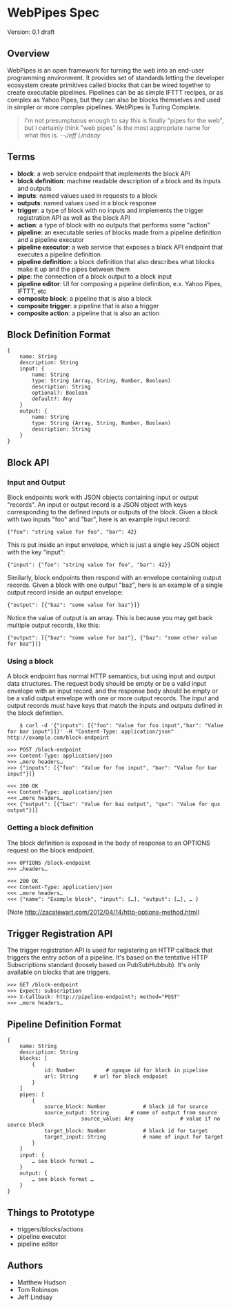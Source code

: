 # WebPipes Spec
Version: 0.1 draft

## Overview
WebPipes is an open framework for turning the web into an end-user programming environment. It provides set of standards letting the developer ecosystem create primitives called blocks that can be wired together to create executable pipelines. Pipelines can be as simple IFTTT recipes, or as complex as Yahoo Pipes, but they can also be blocks themselves and used in simpler or more complex pipelines. WebPipes is Turing Complete.

> I'm not presumptuous enough to say this is finally "pipes for the web", but I certainly think "web pipes" is the most appropriate name for what this is. *--Jeff Lindsay*

## Terms
* __block__: a web service endpoint that implements the block API
* __block definition__: machine readable description of a block and its inputs and outputs
* __inputs__: named values used in requests to a block
* __outputs__: named values used in a block response
* __trigger__: a type of block with no inputs and implements the trigger registration API as well as the block API
* __action__: a type of block with no outputs that performs some "action"
* __pipeline__: an executable series of blocks made from a pipeline definition and a pipeline executor
* __pipeline executor__: a web service that exposes a block API endpoint that executes a pipeline definition 
* __pipeline definition__: a block definition that also describes what blocks make it up and the pipes between them
* __pipe__: the connection of a block output to a block input
* __pipeline editor__: UI for composing a pipeline definition, e.x. Yahoo Pipes, IFTTT, etc
* __composite block__: a pipeline that is also a block
* __composite trigger__: a pipeline that is also a trigger
* __composite action__: a pipeline that is also an action

## Block Definition Format

	{
	    name: String
	    description: String
	    input: {
	        name: String
	        type: String (Array, String, Number, Boolean)
	        description: String
	        optional?: Boolean
	        default?: Any
	    }
	    output: {
	        name: String
	        type: String (Array, String, Number, Boolean)
	        description: String
	    }
	}
    

## Block API
### Input and Output
Block endpoints work with JSON objects containing input or output "records". An input or output record is a JSON object with keys corresponding to the defined inputs or outputs of the block. Given a block with two inputs "foo" and "bar", here is an example input record:
	
	{"foo": "string value for foo", "bar": 42}

This is put inside an input envelope, which is just a single key JSON object with the key "input":

	{"input": {"foo": "string value for foo", "bar": 42}}

Similarly, block endpoints then respond with an envelope containing output records. Given a block with one output "baz", here is an example of a single output record inside an output envelope:

	{"output": [{"baz": "some value for baz"}]}

Notice the value of output is an array. This is because you may get back multiple output records, like this: 

	{"output": [{"baz": "some value for baz"}, {"baz": "some other value for baz"}]}

### Using a block
A block endpoint has normal HTTP semantics, but using input and output data structures. The request body should be empty or be a valid input envelope with an input record, and the response body should be empty or be a valid output envelope with one or more output records. The input and output records must have keys that match the inputs and outputs defined in the block definition.

        $ curl -d '{"inputs": [{"foo": "Value for foo input","bar": "Value for bar input"}]}' -H "Content-Type: application/json" http://example.com/block-endpoint 
        
	>>> POST /block-endpoint
	>>> Content-Type: application/json
	>>> …more headers…
	>>> {"inputs": [{"foo": "Value for foo input", "bar": "Value for bar input"}]}

	<<< 200 OK
	<<< Content-Type: application/json
	<<< …more headers…
	<<< {"output": [{"baz": "Value for baz output", "qux": "Value for qux output"}]}

### Getting a block definition
The block definition is exposed in the body of response to an OPTIONS request on the block endpoint.

	>>> OPTIONS /block-endpoint
	>>> …headers…

	<<< 200 OK
	<<< Content-Type: application/json
	<<< …more headers…
	<<< {"name": "Example block", "input": […], "output": […], … }

(Note http://zacstewart.com/2012/04/14/http-options-method.html)

## Trigger Registration API
The trigger registration API is used for registering an HTTP callback that triggers the entry action of a pipeline. It's based on the tentative HTTP Subscriptions standard (loosely based on PubSubHubbub). It's only available on blocks that are triggers.

	>>> GET /block-endpoint
	>>> Expect: subscription
	>>> X-Callback: http://pipeline-endpoint?; method="POST"
	>>> …more headers…

## Pipeline Definition Format

	{
	    name: String
	    description: String
	    blocks: [
	        {
	            id: Number			# opaque id for block in pipeline
	            url: String		# url for block endpoint
	        }
	    ]
	    pipes: [
	        {
	            source_block: Number			# block id for source
	            source_output: String		# name of output from source
							source_value: Any				# value if no source block
	            target_block: Number			# block id for target
	            target_input: String			# name of input for target
	        }
	    ]
	    input: {
      		… see block format …
	    }
	    output: {
      		… see block format …
	    }
	}


## Things to Prototype

- triggers/blocks/actions
- pipeline executor 
- pipeline editor

## Authors
* Matthew Hudson
* Tom Robinson
* Jeff Lindsay